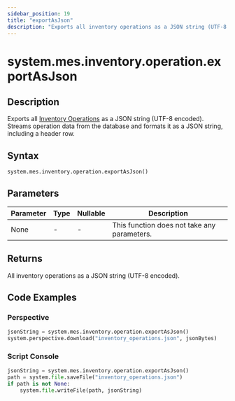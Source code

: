 ```yaml
---
sidebar_position: 19
title: "exportAsJson"
description: "Exports all inventory operations as a JSON string (UTF-8 encoded)"
---
```


# system.mes.inventory.operation.exportAsJson

## Description

Exports all [Inventory Operations](../../data-model/inventory-operation-model/inventory-operation) as a JSON string (UTF-8 encoded).
Streams operation data from the database and formats it as a JSON string, including a header row.

## Syntax

```python
system.mes.inventory.operation.exportAsJson()
```

## Parameters

| Parameter | Type | Nullable | Description                                 |
|-----------|------|----------|---------------------------------------------|
| None      | -    | -        | This function does not take any parameters. |

## Returns

All inventory operations as a JSON string (UTF-8 encoded).

## Code Examples

### Perspective
```python
jsonString = system.mes.inventory.operation.exportAsJson()
system.perspective.download("inventory_operations.json", jsonBytes)
```

### Script Console
```python
jsonString = system.mes.inventory.operation.exportAsJson()
path = system.file.saveFile("inventory_operations.json")
if path is not None:
	system.file.writeFile(path, jsonString)
```

